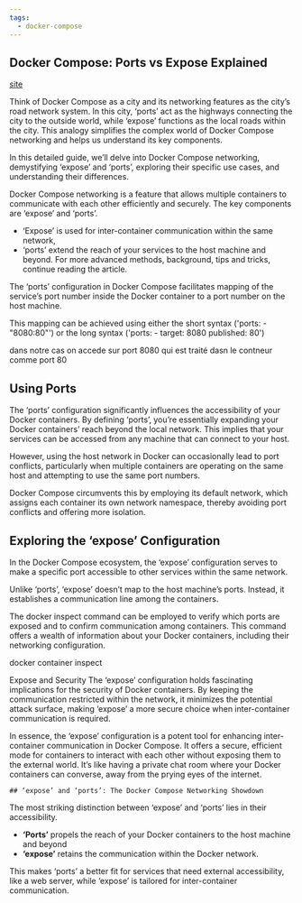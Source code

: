 ```yaml
---
tags:
  - docker-compose
---
```


## Docker Compose: Ports vs Expose Explained

[site](https://ioflood.com/blog/docker-compose-ports-vs-expose-explained/#:~:text='Ports'%20propels%20the%20reach%20of,tailored%20for%20inter%2Dcontainer%20communication)

Think of Docker Compose as a city and its networking features as the city’s road network system. In this city, ‘ports’ act as the highways connecting the city to the outside world, while ‘expose’ functions as the local roads within the city. This analogy simplifies the complex world of Docker Compose networking and helps us understand its key components.

In this detailed guide, we’ll delve into Docker Compose networking, demystifying ‘expose’ and ‘ports’, exploring their specific use cases, and understanding their differences.

Docker Compose networking is a feature that allows multiple containers to communicate with each other efficiently and securely. The key components are ‘expose’ and ‘ports’. 
  * ‘Expose’ is used for inter-container communication within the same network, 
  * ‘ports’ extend the reach of your services to the host machine and beyond. For more advanced methods, background, tips and tricks, continue reading the article.

The ‘ports’ configuration in Docker Compose facilitates mapping of the service’s port number inside the Docker container to a port number on the host machine.

This mapping can be achieved using either the short syntax ('ports: - "8080:80"') or the long syntax ('ports: - target: 8080 published: 80')

dans notre cas on accede sur port 8080 qui est traité dasn le contneur comme port 80

## Using Ports

The ‘ports’ configuration significantly influences the accessibility of your Docker containers. By defining ‘ports’, you’re essentially expanding your Docker containers’ reach beyond the local network. This implies that your services can be accessed from any machine that can connect to your host.

However, using the host network in Docker can occasionally lead to port conflicts, particularly when multiple containers are operating on the same host and attempting to use the same port numbers.

Docker Compose circumvents this by employing its default network, which assigns each container its own network namespace, thereby avoiding port conflicts and offering more isolation.

## Exploring the ‘expose’ Configuration

In the Docker Compose ecosystem, the ‘expose’ configuration serves to make a specific port accessible to other services within the same network.

Unlike ‘ports’, ‘expose’ doesn’t map to the host machine’s ports. Instead, it establishes a communication line among the containers.

The docker inspect command can be employed to verify which ports are exposed and to confirm communication among containers. This command offers a wealth of information about your Docker containers, including their networking configuration.
 
 docker container inspect <container id>

Expose and Security
The ‘expose’ configuration holds fascinating implications for the security of Docker containers. By keeping the communication restricted within the network, it minimizes the potential attack surface, making ‘expose’ a more secure choice when inter-container communication is required.

In essence, the ‘expose’ configuration is a potent tool for enhancing inter-container communication in Docker Compose. It offers a secure, efficient mode for containers to interact with each other without exposing them to the external world. It’s like having a private chat room where your Docker containers can converse, away from the prying eyes of the internet.

    ## ‘expose’ and ‘ports’: The Docker Compose Networking Showdown

The most striking distinction between ‘expose’ and ‘ports’ lies in their accessibility. 
  * **‘Ports’** propels the reach of your Docker containers to the host machine and beyond
  * **‘expose’** retains the communication within the Docker network.

This makes ‘ports’ a better fit for services that need external accessibility, like a web server, while ‘expose’ is tailored for inter-container communication.
